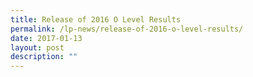 ```yaml
---
title: Release of 2016 O Level Results
permalink: /lp-news/release-of-2016-o-level-results/
date: 2017-01-13
layout: post
description: ""
---
```

